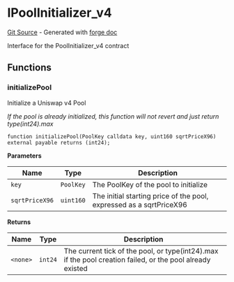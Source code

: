 # IPoolInitializer_v4
[Git Source](https://github.com/uniswap/v4-periphery/blob/ea2bf2e1ba6863bb809fc2ff791744f308c4a26d/src/interfaces/IPoolInitializer_v4.sol) - Generated with [forge doc](https://book.getfoundry.sh/reference/forge/forge-doc)

Interface for the PoolInitializer_v4 contract


## Functions
### initializePool

Initialize a Uniswap v4 Pool

*If the pool is already initialized, this function will not revert and just return type(int24).max*


```solidity
function initializePool(PoolKey calldata key, uint160 sqrtPriceX96) external payable returns (int24);
```
**Parameters**

|Name|Type|Description|
|----|----|-----------|
|`key`|`PoolKey`|The PoolKey of the pool to initialize|
|`sqrtPriceX96`|`uint160`|The initial starting price of the pool, expressed as a sqrtPriceX96|

**Returns**

|Name|Type|Description|
|----|----|-----------|
|`<none>`|`int24`|The current tick of the pool, or type(int24).max if the pool creation failed, or the pool already existed|



